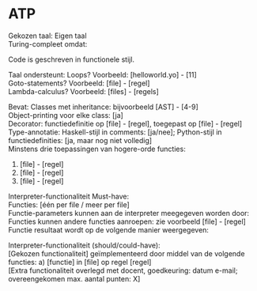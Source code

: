 # ATP
Gekozen taal: Eigen taal  
Turing-compleet omdat:

Code is geschreven in functionele stijl.

Taal ondersteunt:
Loops? Voorbeeld: [helloworld.yo] - [11]  
Goto-statements? Voorbeeld: [file] - [regel]  
Lambda-calculus? Voorbeeld: [files] - [regels]  

Bevat: 
Classes met inheritance: bijvoorbeeld [AST] - [4-9]  
Object-printing voor elke class: [ja]  
Decorator: functiedefinitie op [file] - [regel], toegepast op [file] - [regel]  
Type-annotatie: Haskell-stijl in comments: [ja/nee]; Python-stijl in functiedefinities: [ja, maar nog niet volledig]   
Minstens drie toepassingen van hogere-orde functies:  
1. [file] - [regel]
2. [file] - [regel]
3. [file] - [regel]

Interpreter-functionaliteit Must-have:  
Functies: [één per file / meer per file]  
Functie-parameters kunnen aan de interpreter meegegeven worden door:   
Functies kunnen andere functies aanroepen: zie voorbeeld [file] - [regel]  
Functie resultaat wordt op de volgende manier weergegeven:   

Interpreter-functionaliteit (should/could-have):  
[Gekozen functionaliteit] geïmplementeerd door middel van de volgende functies: a) [functie] in [file] op regel [regel]  
[Extra functionaliteit overlegd met docent, goedkeuring: datum e-mail; overeengekomen max. aantal punten: X]  

